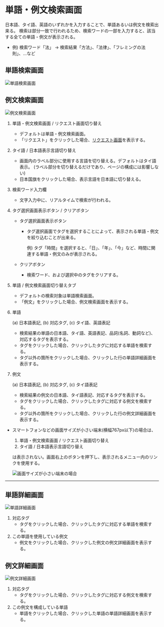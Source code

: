 # 単語・例文検索画面
日本語、タイ語、英語のいずれかを入力することで、単語あるいは例文を検索出来る。
検索は部分一致で行われるため、検索ワードの一部を入力すると、該当する全ての単語・例文が表示される。

- 例) 検索ワード「法」 -> 検索結果「方法」、「法律」、「フレミングの法則」、…など


## 単語検索画面
![単語検索画面](https://docs.google.com/drawings/d/e/2PACX-1vQydF_MCgQ78htf5T37wAEiFy2SbCFMUPhOO8MVbGP6KT5wKIszzVkKa1ZHBmTs2BzQsQO2WrbxJBhw/pub?w=1582&h=690)


## 例文検索画面
![例文検索画面](https://docs.google.com/drawings/d/e/2PACX-1vRj6dX48JBRD-FbXnAst7gewJs2pIYVfDq5A44L6J3tShoKFI4wIPaUgSKgbpoxunPD7LJaHsi9r0qU/pub?w=1582&h=690)


1. 単語・例文検索画面 / リクエスト画面切り替え
   - デフォルトは単語・例文検索画面。
   - 「リクエスト」をクリックした場合、[リクエスト画面](./howtouse_request.md)を表示する。
2. タイ語 / 日本語表示言語切り替え
   - 画面内のラベル部分に使用する言語を切り替える。デフォルトはタイ語表示。
     (ラベル部分を切り替えるだけであり、ページの構成には影響しない)
   - 日本国旗をクリックした場合、表示言語を日本語に切り替える。
     

3. 検索ワード入力欄
   - 文字入力中に、リアルタイムで検索が行われる。
4. タグ選択画面表示ボタン / クリアボタン
   - タグ選択画面表示ボタン
     - タグ選択画面でタグを選択することによって、表示される単語・例文を絞り込むことが出来る。
       
       例) タグ「時間」を選択すると、「日」、「年」、「今」など、時間に関連する単語・例文のみが表示される。

   - クリアボタン
     - 検索ワード、および選択中のタグをクリアする。

5. 単語 / 例文検索画面切り替えタブ
   - デフォルトの検索対象は単語検索画面。
   - 「例文」をクリックした場合、例文検索画面を表示する。

6. 単語

   (a) 日本語表記,  (b) 対応タグ,  (c) タイ語、英語表記
   - 検索結果の単語の日本語、タイ語、英語表記、品詞(名詞、動詞など)、対応するタグを表示する。
   - タグをクリックした場合、クリックしたタグに対応する単語を検索する。
   - タグ以外の箇所をクリックした場合、クリックした行の単語詳細画面を表示する。

7. 例文

   (a) 日本語表記, (b) 対応タグ,  (c) タイ語表記
   - 検索結果の例文の日本語、タイ語表記、対応するタグを表示する。
   - タグをクリックした場合、クリックしたタグに対応する例文を検索する。
   - タグ以外の箇所をクリックした場合、クリックした行の例文詳細画面を表示する。



* スマートフォンなどの画面サイズが小さい端末(横幅767px以下)の場合は、
   1. 単語・例文検索画面 / リクエスト画面切り替え
   2. タイ語 / 日本語表示言語切り替え

   は表示されない。画面右上のボタンを押下し、表示されるメニュー内のリンクを使用する。

   ![画面サイズが小さい端末の場合](https://docs.google.com/drawings/d/e/2PACX-1vTLIQYxWN24bdBahvhQ16ZkPupmZCkAsugwV2A5apFN8-fpGgi4j2-UYhOQO4-N-pm-bDN3LWxfpHJr/pub?w=1640&h=736)

---

## 単語詳細画面
![単語詳細画面](https://docs.google.com/drawings/d/e/2PACX-1vQxK-b3n0Gbdo5e7uIXLGmCN3dkuD_80JCxCL0JuZUrPl0M0ciZ37YHmgWMyz0mDaM-g3g96VG_ZFTX/pub?w=1582&h=690)

1. 対応タグ
   - タグをクリックした場合、クリックしたタグに対応する単語を検索する。
2. この単語を使用している例文
   - 例文をクリックした場合、クリックした例文の例文詳細画面を表示する。


## 例文詳細画面
![例文詳細画面](https://docs.google.com/drawings/d/e/2PACX-1vTA7CrzOykfQzC9DvwLDZDPGp2U_HLB0hvGOxKxNZB-E6FLkO_G4tA1Jem0E9mL4KasamtWB0b88r8_/pub?w=1582&h=690)

1. 対応タグ
   - タグをクリックした場合、クリックしたタグに対応する例文を検索する。
2. この例文を構成している単語
   - 単語をクリックした場合、クリックした単語の単語詳細画面を表示する。
